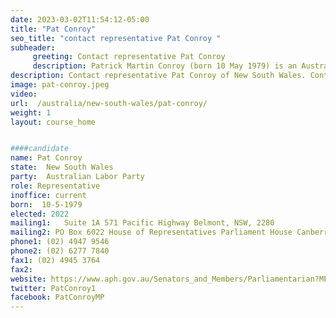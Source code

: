```yaml
---
date: 2023-03-02T11:54:12-05:00
title: "Pat Conroy"
seo_title: "contact representative Pat Conroy "
subheader:
     greeting: Contact representative Pat Conroy
     description: Patrick Martin Conroy (born 10 May 1979) is an Australian politician. He is a member of the Australian Labor Party (ALP) and the Labor Left faction and has been a member of the House of Representatives since 2013. He represented the Division of Charlton in New South Wales until its abolition in 2016, and since then has represented the Division of Shortland. He is currently the Minister for Defence Industry and Minister for International Development and the Pacific.
description: Contact representative Pat Conroy of New South Wales. Contact information for Pat Conroy includes email address, phone number, and mailing address.
image: pat-conroy.jpeg
video:
url:  /australia/new-south-wales/pat-conroy/
weight: 1
layout: course_home


####candidate
name: Pat Conroy
state:	New South Wales
party:	Australian Labor Party
role: Representative
inoffice: current
born:  10-5-1979
elected: 2022
mailing1:	Suite 1A 571 Pacific Highway Belmont, NSW, 2280
mailing2: PO Box 6022 House of Representatives Parliament House Canberra ACT 2600
phone1: (02) 4947 9546
phone2: (02) 6277 7840
fax1: (02) 4945 3764
fax2:
website: https://www.aph.gov.au/Senators_and_Members/Parliamentarian?MPID=249127
twitter: PatConroy1
facebook: PatConroyMP
---
```


